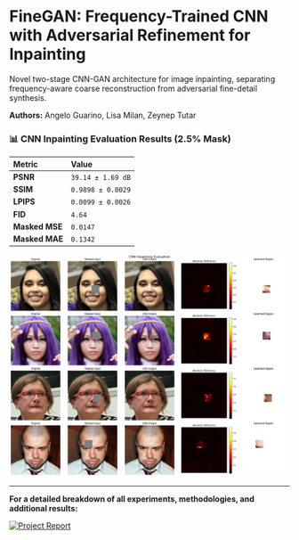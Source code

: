 # FineGAN: Frequency-Trained CNN with Adversarial Refinement for Inpainting

Novel two-stage CNN-GAN architecture for image inpainting, separating frequency-aware coarse reconstruction from adversarial
fine-detail synthesis.

**Authors:** Angelo Guarino, Lisa Milan, Zeynep Tutar

###  📊 CNN Inpainting Evaluation Results (2.5% Mask)

| Metric | Value |
| :--- | :--- |
| **PSNR** | `39.14 ± 1.69 dB` |
| **SSIM** | `0.9898 ± 0.0029` |
| **LPIPS** | `0.0099 ± 0.0026` |
| **FID** | `4.64` |
| **Masked MSE** | `0.0147` |
| **Masked MAE** | `0.1342` |

![CNN Coarse Inpainting](results/cnn_inpainting.png)

---

**For a detailed breakdown of all experiments, methodologies, and additional results:**

[![Project Report](https://img.shields.io/badge/Project_Report-View_on_Notion-000000?logo=notion)](https://ngldatascience.notion.site/inpainting_resDiff-23ae6e287a6880c78713f5fcb844e5f4)